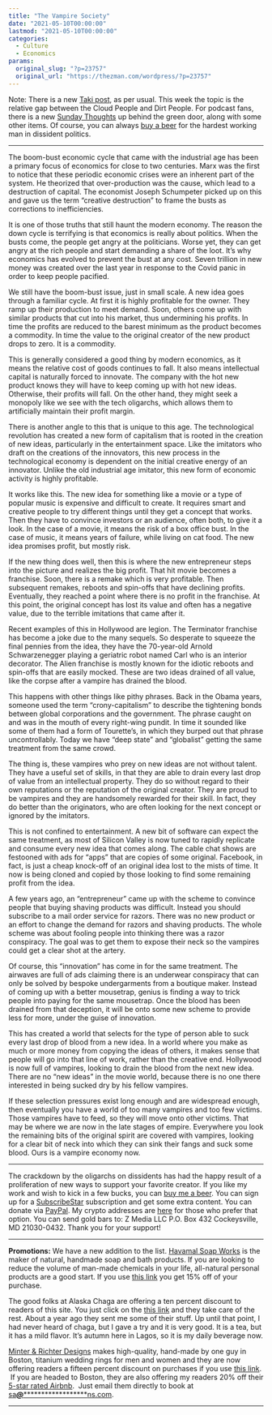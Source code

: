 ```yaml
---
title: "The Vampire Society"
date: "2021-05-10T00:00:00"
lastmod: "2021-05-10T00:00:00"
categories:
  - Culture
  - Economics
params:
  original_slug: "?p=23757"
  original_url: "https://thezman.com/wordpress/?p=23757"
---
```


Note: There is a new
<a href="https://www.takimag.com/article/when-fools-rule/"
rel="noopener" target="_blank">Taki post</a>, as per usual. This week
the topic is the relative gap between the Cloud People and Dirt People.
For podcast fans, there is a new
<a href="https://www.subscribestar.com/posts/333103" rel="noopener"
target="_blank">Sunday Thoughts</a> up behind the green door, along with
some other items. Of course, you can always
<a href="https://www.buymeacoffee.com/mujolulu" rel="noopener"
target="_blank">buy a beer</a> for the hardest working man in dissident
politics.

------------------------------------------------------------------------

The boom-bust economic cycle that came with the industrial age has been
a primary focus of economics for close to two centuries. Marx was the
first to notice that these periodic economic crises were an inherent
part of the system. He theorized that over-production was the cause,
which lead to a destruction of capital. The economist Joseph Schumpeter
picked up on this and gave us the term “creative destruction” to frame
the busts as corrections to inefficiencies.

It is one of those truths that still haunt the modern economy. The
reason the down cycle is terrifying is that economics is really about
politics. When the busts come, the people get angry at the politicians.
Worse yet, they can get angry at the rich people and start demanding a
share of the loot. It’s why economics has evolved to prevent the bust at
any cost. Seven trillion in new money was created over the last year in
response to the Covid panic in order to keep people pacified.

We still have the boom-bust issue, just in small scale. A new idea goes
through a familiar cycle. At first it is highly profitable for the
owner. They ramp up their production to meet demand. Soon, others come
up with similar products that cut into his market, thus undermining his
profits. In time the profits are reduced to the barest minimum as the
product becomes a commodity. In time the value to the original creator
of the new product drops to zero. It is a commodity.

This is generally considered a good thing by modern economics, as it
means the relative cost of goods continues to fall. It also means
intellectual capital is naturally forced to innovate. The company with
the hot new product knows they will have to keep coming up with hot new
ideas. Otherwise, their profits will fall. On the other hand, they might
seek a monopoly like we see with the tech oligarchs, which allows them
to artificially maintain their profit margin.

There is another angle to this that is unique to this age. The
technological revolution has created a new form of capitalism that is
rooted in the creation of new ideas, particularly in the entertainment
space. Like the imitators who draft on the creations of the innovators,
this new process in the technological economy is dependent on the
initial creative energy of an innovator. Unlike the old industrial age
imitator, this new form of economic activity is highly profitable.

It works like this. The new idea for something like a movie or a type of
popular music is expensive and difficult to create. It requires smart
and creative people to try different things until they get a concept
that works. Then they have to convince investors or an audience, often
both, to give it a look. In the case of a movie, it means the risk of a
box office bust. In the case of music, it means years of failure, while
living on cat food. The new idea promises profit, but mostly risk.

If the new thing does well, then this is where the new entrepreneur
steps into the picture and realizes the big profit. That hit movie
becomes a franchise. Soon, there is a remake which is very profitable.
Then subsequent remakes, reboots and spin-offs that have declining
profits. Eventually, they reached a point where there is no profit in
the franchise. At this point, the original concept has lost its value
and often has a negative value, due to the terrible imitations that came
after it.

Recent examples of this in Hollywood are legion. The Terminator
franchise has become a joke due to the many sequels. So desperate to
squeeze the final pennies from the idea, they have the 70-year-old
Arnold Schwarzenegger playing a geriatric robot named Carl who is an
interior decorator. The Alien franchise is mostly known for the idiotic
reboots and spin-offs that are easily mocked. These are two ideas
drained of all value, like the corpse after a vampire has drained the
blood.

This happens with other things like pithy phrases. Back in the Obama
years, someone used the term “crony-capitalism” to describe the
tightening bonds between global corporations and the government. The
phrase caught on and was in the mouth of every right-wing pundit. In
time it sounded like some of them had a form of Tourette’s, in which
they burped out that phrase uncontrollably. Today we have “deep state”
and “globalist” getting the same treatment from the same crowd.

The thing is, these vampires who prey on new ideas are not without
talent. They have a useful set of skills, in that they are able to drain
every last drop of value from an intellectual property. They do so
without regard to their own reputations or the reputation of the
original creator. They are proud to be vampires and they are handsomely
rewarded for their skill. In fact, they do better than the originators,
who are often looking for the next concept or ignored by the imitators.

This is not confined to entertainment. A new bit of software can expect
the same treatment, as most of Silicon Valley is now tuned to rapidly
replicate and consume every new idea that comes along. The cable chat
shows are festooned with ads for “apps” that are copies of some
original. Facebook, in fact, is just a cheap knock-off of an original
idea lost to the mists of time. It now is being cloned and copied by
those looking to find some remaining profit from the idea.

A few years ago, an “entrepreneur” came up with the scheme to convince
people that buying shaving products was difficult. Instead you should
subscribe to a mail order service for razors. There was no new product
or an effort to change the demand for razors and shaving products. The
whole scheme was about fooling people into thinking there was a razor
conspiracy. The goal was to get them to expose their neck so the
vampires could get a clear shot at the artery.

Of course, this “innovation” has come in for the same treatment. The
airwaves are full of ads claiming there is an underwear conspiracy that
can only be solved by bespoke undergarments from a boutique maker.
Instead of coming up with a better mousetrap, genius is finding a way to
trick people into paying for the same mousetrap. Once the blood has been
drained from that deception, it will be onto some new scheme to provide
less for more, under the guise of innovation.

This has created a world that selects for the type of person able to
suck every last drop of blood from a new idea. In a world where you make
as much or more money from copying the ideas of others, it makes sense
that people will go into that line of work, rather than the creative
end. Hollywood is now full of vampires, looking to drain the blood from
the next new idea. There are no “new ideas” in the movie world, because
there is no one there interested in being sucked dry by his fellow
vampires.

If these selection pressures exist long enough and are widespread
enough, then eventually you have a world of too many vampires and too
few victims. Those vampires have to feed, so they will move onto other
victims. That may be where we are now in the late stages of empire.
Everywhere you look the remaining bits of the original spirit are
covered with vampires, looking for a clear bit of neck into which they
can sink their fangs and suck some blood. Ours is a vampire economy now.

------------------------------------------------------------------------

The crackdown by the oligarchs on dissidents has had the happy result of
a proliferation of new ways to support your favorite creator. If you
like my work and wish to kick in a few bucks, you can
<a href="https://www.buymeacoffee.com/mujolulu" rel="noopener"
target="_blank">buy me a beer</a>. You can sign up for a
<a href="https://www.subscribestar.com/the-z-blog" rel="noopener"
target="_blank">SubscribeStar</a> subscription and get some extra
content. You can donate via <a
href="https://www.paypal.com/donate/?cmd=_s-xclick&amp;hosted_button_id=UDAS2Q8JYA6CN&amp;source=url"
rel="noopener" target="_blank">PayPal</a>. My crypto addresses are
<a href="https://thezman.com/wordpress/?page_id=22713" rel="noopener"
target="_blank">here</a> for those who prefer that option. You can send
gold bars to: Z Media LLC P.O. Box 432 Cockeysville, MD 21030-0432.
Thank you for your support!

------------------------------------------------------------------------

**Promotions:** We have a new addition to the list.
<a href="https://havamalsoapworks.com/" rel="noopener"
target="_blank">Havamal Soap Works</a> is the maker of natural, handmade
soap and bath products. If you are looking to reduce the volume of
man-made chemicals in your life, all-natural personal products are a
good start. If you use
<a href="https://havamalsoapworks.com/discount/ZMAN" rel="noopener"
target="_blank">this link</a> you get 15% off of your purchase.

The good folks at Alaska Chaga are offering a ten percent discount to
readers of this site. You just click on the
<a href="https://alaskachaga.us/discount/ZMAN" rel="noopener noreferrer"
target="_blank">this link</a> and they take care of the rest. About a
year ago they sent me some of their stuff. Up until that point, I had
never heard of chaga, but I gave a try and it is very good. It is a tea,
but it has a mild flavor. It’s autumn here in Lagos, so it is my daily
beverage now.

<a href="https://www.minterandrichterdesigns.com/"
rel="noreferrer nofollow noopener" target="_blank">Minter &amp; Richter
Designs</a> makes high-quality, hand-made by one guy in Boston, titanium
wedding rings for men and women and they are now offering readers a
fifteen percent discount on purchases if you use
<a href="https://www.minterandrichterdesigns.com/discount/ZMAN"
rel="noreferrer nofollow noopener" target="_blank">this link</a>. 
 <span class="highlight"><span class="colour"><span class="font"><span class="size">If
you are headed to Boston, they are also offering my readers 20% off
their <a
href="https://www.airbnb.com/users/7988017/listings?user_id=7988017&amp;s=3"
rel="noopener noreferrer" target="_blank">5-star rated Airbnb</a>.  Just
email them directly to book at
<a href="mailto:sa***@*********************ns.com"
data-original-string="VIqV5H0vwqriGy7YAO2yYw==cb7Dy3v/NCESLOL++h706u2WOQp7yFUgdHzfhug4JDzAfl+gNQAVRJEomVPVAXpAuNd"><span
class="apbct-email-encoder"
data-original-string="CTXj6g8AjTgWoNMyOLxjAg==cb7Yy5jkZwhiy8Ar7BCBXtT7jEfo0fPAhuwfONfxdr9dimRnCH1Mgri25yDCG6b3C6O"
title="This contact has been encoded by Anti-Spam by CleanTalk. Click to decode. To finish the decoding make sure that JavaScript is enabled in your browser.">sa<span
class="apbct-blur">***</span>@<span
class="apbct-blur">*********************</span>ns.com</span></a>.</span></span></span></span>

------------------------------------------------------------------------
